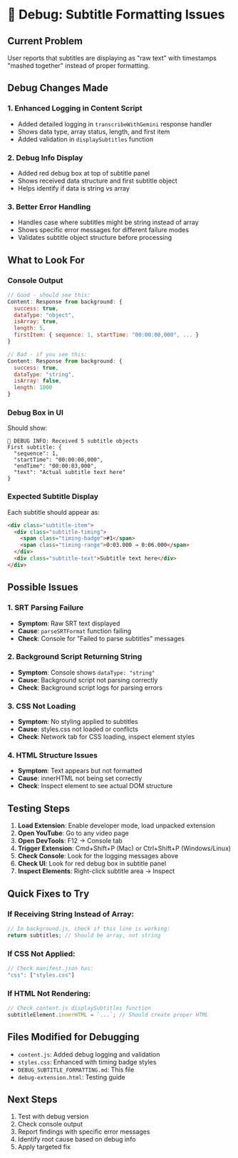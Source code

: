 # 🐛 Debug: Subtitle Formatting Issues

## Current Problem
User reports that subtitles are displaying as "raw text" with timestamps "mashed together" instead of proper formatting.

## Debug Changes Made

### 1. Enhanced Logging in Content Script
- Added detailed logging in `transcribeWithGemini` response handler
- Shows data type, array status, length, and first item
- Added validation in `displaySubtitles` function

### 2. Debug Info Display
- Added red debug box at top of subtitle panel
- Shows received data structure and first subtitle object
- Helps identify if data is string vs array

### 3. Better Error Handling
- Handles case where subtitles might be string instead of array
- Shows specific error messages for different failure modes
- Validates subtitle object structure before processing

## What to Look For

### Console Output
```javascript
// Good - should see this:
Content: Response from background: { 
  success: true, 
  dataType: "object", 
  isArray: true, 
  length: 5,
  firstItem: { sequence: 1, startTime: "00:00:00,000", ... }
}

// Bad - if you see this:
Content: Response from background: { 
  success: true, 
  dataType: "string", 
  isArray: false, 
  length: 1000
}
```

### Debug Box in UI
Should show:
```
🐛 DEBUG INFO: Received 5 subtitle objects
First subtitle: {
  "sequence": 1,
  "startTime": "00:00:00,000",
  "endTime": "00:00:03,000",
  "text": "Actual subtitle text here"
}
```

### Expected Subtitle Display
Each subtitle should appear as:
```html
<div class="subtitle-item">
  <div class="subtitle-timing">
    <span class="timing-badge">#1</span>
    <span class="timing-range">0:03.000 → 0:06.000</span>
  </div>
  <div class="subtitle-text">Subtitle text here</div>
</div>
```

## Possible Issues

### 1. SRT Parsing Failure
- **Symptom**: Raw SRT text displayed
- **Cause**: `parseSRTFormat` function failing
- **Check**: Console for "Failed to parse subtitles" messages

### 2. Background Script Returning String
- **Symptom**: Console shows `dataType: "string"`
- **Cause**: Background script not parsing correctly
- **Check**: Background script logs for parsing errors

### 3. CSS Not Loading
- **Symptom**: No styling applied to subtitles
- **Cause**: styles.css not loaded or conflicts
- **Check**: Network tab for CSS loading, inspect element styles

### 4. HTML Structure Issues
- **Symptom**: Text appears but not formatted
- **Cause**: innerHTML not being set correctly
- **Check**: Inspect element to see actual DOM structure

## Testing Steps

1. **Load Extension**: Enable developer mode, load unpacked extension
2. **Open YouTube**: Go to any video page
3. **Open DevTools**: F12 → Console tab
4. **Trigger Extension**: Cmd+Shift+P (Mac) or Ctrl+Shift+P (Windows/Linux)
5. **Check Console**: Look for the logging messages above
6. **Check UI**: Look for red debug box in subtitle panel
7. **Inspect Elements**: Right-click subtitle area → Inspect

## Quick Fixes to Try

### If Receiving String Instead of Array:
```javascript
// In background.js, check if this line is working:
return subtitles; // Should be array, not string
```

### If CSS Not Applied:
```javascript
// Check manifest.json has:
"css": ["styles.css"]
```

### If HTML Not Rendering:
```javascript
// Check content.js displaySubtitles function
subtitleElement.innerHTML = `...`; // Should create proper HTML
```

## Files Modified for Debugging
- `content.js`: Added debug logging and validation
- `styles.css`: Enhanced with timing badge styles
- `DEBUG_SUBTITLE_FORMATTING.md`: This file
- `debug-extension.html`: Testing guide

## Next Steps
1. Test with debug version
2. Check console output
3. Report findings with specific error messages
4. Identify root cause based on debug info
5. Apply targeted fix
